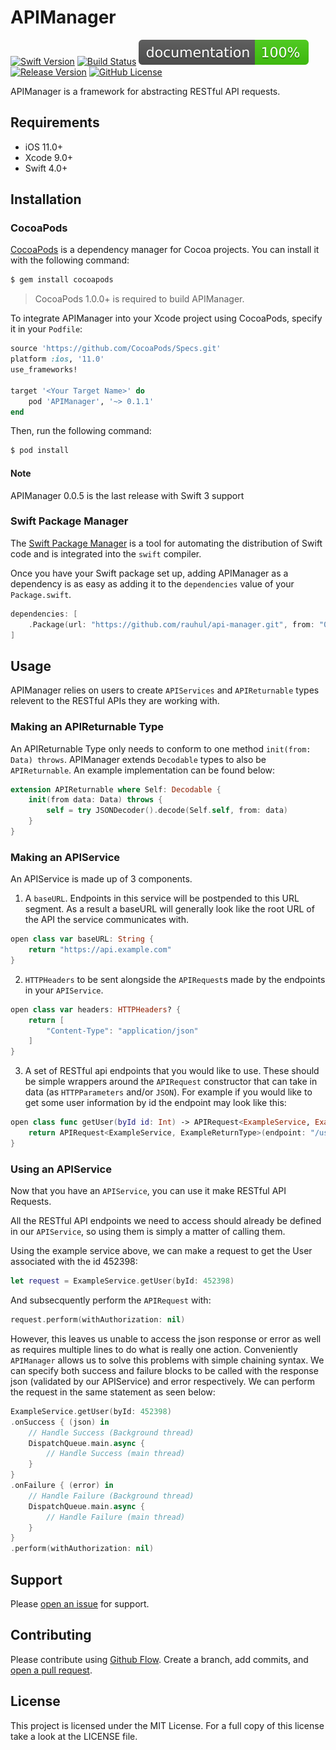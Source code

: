
<!--- https://img.shields.io/badge/<SUBJECT>-<STATUS>-<COLOR>.svg --->

# APIManager
[![Swift Version](https://img.shields.io/badge/swift-v4.0.3-orange.svg)](https://github.com/apple/swift)
[![Build Status](https://travis-ci.org/rauhul/api-manager.svg?branch=master)](https://travis-ci.org/rauhul/api-manager)
[![Documentation Converage](https://github.com/rauhul/api-manager/blob/master/docs/badge.svg)](http://htmlpreview.github.io/?https://github.com/rauhul/api-manager/blob/master/docs/index.html)
[![Release Version](https://img.shields.io/badge/release-v0.1.1-ff69b4.svg)](https://github.com/rauhul/api-manager/releases)
[![GitHub License](https://img.shields.io/badge/license-MIT-blue.svg)](https://raw.githubusercontent.com/rauhul/api-manager/master/LICENSE)

APIManager is a framework for abstracting RESTful API requests.

## Requirements
- iOS 11.0+
- Xcode 9.0+
- Swift 4.0+

## Installation

### CocoaPods
[CocoaPods](http://cocoapods.org) is a dependency manager for Cocoa projects. You can install it with the following command:

```bash
$ gem install cocoapods
```

> CocoaPods 1.0.0+ is required to build APIManager.

To integrate APIManager into your Xcode project using CocoaPods, specify it in your `Podfile`:

```ruby
source 'https://github.com/CocoaPods/Specs.git'
platform :ios, '11.0'
use_frameworks!

target '<Your Target Name>' do
    pod 'APIManager', '~> 0.1.1'
end
```

Then, run the following command:

```bash
$ pod install
```

#### Note
APIManager 0.0.5 is the last release with Swift 3 support

### Swift Package Manager
The [Swift Package Manager](https://swift.org/package-manager/) is a tool for automating the distribution of Swift code and is integrated into the `swift` compiler.

Once you have your Swift package set up, adding APIManager as a dependency is as easy as adding it to the `dependencies` value of your `Package.swift`.

```swift
dependencies: [
    .Package(url: "https://github.com/rauhul/api-manager.git", from: "0.1.1")
]
```

## Usage
APIManager relies on users to create `APIServices` and  `APIReturnable` types relevent to the RESTful APIs they are working with.

### Making an APIReturnable Type

An APIReturnable Type only needs to conform to one method  `init(from: Data) throws`. APIManager extends `Decodable` types to also be `APIReturnable`. An example implementation can be found below:

```swift
extension APIReturnable where Self: Decodable {
    init(from data: Data) throws {
        self = try JSONDecoder().decode(Self.self, from: data)
    }
}
```

### Making an APIService
An APIService is made up of 3 components.

1. A `baseURL`. Endpoints in this service will be postpended to this URL segment. As a result a baseURL will generally look like the root URL of the API the service communicates with.

```swift
open class var baseURL: String {
    return "https://api.example.com"
}
```

2. `HTTPHeaders` to be sent alongside the `APIRequest`s made by the endpoints in your `APIService`.

```swift
open class var headers: HTTPHeaders? {
    return [
        "Content-Type": "application/json"
    ]
}

```

3. A set of RESTful api endpoints that you would like to use. These should be simple wrappers around the `APIRequest` constructor that can take in data (as `HTTPParameters` and/or `JSON`). For example if you would like to get some user information by id the endpoint may look like this:

```swift
open class func getUser(byId id: Int) -> APIRequest<ExampleService, ExampleReturnType> {
    return APIRequest<ExampleService, ExampleReturnType>(endpoint: "/users", params: ["id": id], body: nil, method: .GET)
}

```

### Using an APIService
Now that you have an `APIService`, you can use it make RESTful API Requests.

All the RESTful API endpoints we need to access should already be defined in our `APIService`, so using them is simply a matter of calling them.

Using the example service above, we can make a request to get the User associated with the id 452398:

```swift
let request = ExampleService.getUser(byId: 452398)
```

And subsecquently perform the `APIRequest` with:

```swift 
request.perform(withAuthorization: nil)
```

However, this leaves us unable to access the json response or error as well as requires multiple lines to do what is really one action. Conveniently `APIManager` allows us to solve this problems with simple chaining syntax. We can specify both success and failure blocks to be called with the response json (validated by our APIService) and error respectively. We can perform the request in the same statement as seen below:

```swift
ExampleService.getUser(byId: 452398)
.onSuccess { (json) in
    // Handle Success (Background thread)
    DispatchQueue.main.async {
        // Handle Success (main thread)
    }
}
.onFailure { (error) in
    // Handle Failure (Background thread)
    DispatchQueue.main.async {
        // Handle Failure (main thread)
    }
}
.perform(withAuthorization: nil)
```

## Support
Please [open an issue](https://github.com/rauhul/api-manager/issues/new) for support.

## Contributing
Please contribute using [Github Flow](https://guides.github.com/introduction/flow/). Create a branch, add commits, and [open a pull request](https://github.com/rauhul/api-manager/compare/).

## License
This project is licensed under the MIT License. For a full copy of this license take a look at the LICENSE file.
